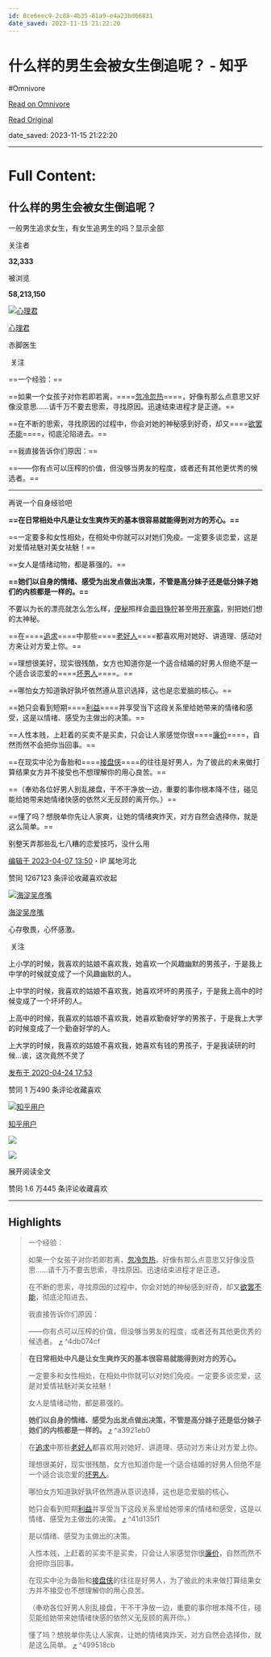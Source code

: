 ```yaml
---
id: 8ce6eec9-2c88-4b35-81a9-e4a23bd66831
date_saved: 2023-11-15 21:22:20
---
```


# 什么样的男生会被女生倒追呢？ - 知乎
#Omnivore

[Read on Omnivore](https://omnivore.app/me/https-www-zhihu-com-question-329984998-answer-2969616439-18bd57261d9)

[Read Original](https://www.zhihu.com/question/329984998/answer/2969616439)

date_saved: 2023-11-15 21:22:20


--- 

# Full Content: 

## 什么样的男生会被女生倒追呢？

一般男生追求女生，有女生追男生的吗？显示全部 ​

关注者

**32,333**

被浏览

**58,213,150**

[![心理君](https://proxy-prod.omnivore-image-cache.app/0x0,seMtbh0qDrLXJ5OZvnEnqiuHJioTrZ0vDkoM62lGK8xc/https://pica.zhimg.com/v2-49bd4eb42f3d410adb39919d9563561b_l.jpg?source=2c26e567)](https://www.zhihu.com/people/zen-hui-ru-ci-xing-yun)

[心理君](https://www.zhihu.com/people/zen-hui-ru-ci-xing-yun)

赤脚医生

​ 关注

==一个经验：==

==如果一个女孩子对你若即若离，====[忽冷忽热](https://www.zhihu.com/search?q=%E5%BF%BD%E5%86%B7%E5%BF%BD%E7%83%AD&search%5Fsource=Entity&hybrid%5Fsearch%5Fsource=Entity&hybrid%5Fsearch%5Fextra=%7B%22sourceType%22%3A%22answer%22%2C%22sourceId%22%3A2969616439%7D)====，好像有那么点意思又好像没意思……请千万不要去思索，寻找原因。迅速结束进程才是正道。==

==在不断的思索，寻找原因的过程中，你会对她的神秘感到好奇，却又====[欲罢不能](https://www.zhihu.com/search?q=%E6%AC%B2%E7%BD%A2%E4%B8%8D%E8%83%BD&search%5Fsource=Entity&hybrid%5Fsearch%5Fsource=Entity&hybrid%5Fsearch%5Fextra=%7B%22sourceType%22%3A%22answer%22%2C%22sourceId%22%3A2969616439%7D)====，彻底沦陷进去。==

==我直接告诉你们原因：==

==——你有点可以压榨的价值，但没够当男友的程度，或者还有其他更优秀的候选者。==

---

再说一个自身经验吧

**==在日常相处中凡是让女生爽炸天的基本很容易就能得到对方的芳心。==**

==一定要多和女性相处，在相处中你就可以对她们免疫。一定要多谈恋爱，这是对爱情袪魅对美女袪魅！==

==女人是情绪动物，都是慕强的。==

**==她们以自身的情绪、感受为出发点做出决策，不管是高分妹子还是低分妹子她们的内核都是一样的。==**

不要以为长的漂亮就怎么怎么样，[便秘](https://www.zhihu.com/search?q=%E4%BE%BF%E7%A7%98&search%5Fsource=Entity&hybrid%5Fsearch%5Fsource=Entity&hybrid%5Fsearch%5Fextra=%7B%22sourceType%22%3A%22answer%22%2C%22sourceId%22%3A2969616439%7D)照样会[面目狰狞](https://www.zhihu.com/search?q=%E9%9D%A2%E7%9B%AE%E7%8B%B0%E7%8B%9E&search%5Fsource=Entity&hybrid%5Fsearch%5Fsource=Entity&hybrid%5Fsearch%5Fextra=%7B%22sourceType%22%3A%22answer%22%2C%22sourceId%22%3A2969616439%7D)甚至用[开塞露](https://www.zhihu.com/search?q=%E5%BC%80%E5%A1%9E%E9%9C%B2&search%5Fsource=Entity&hybrid%5Fsearch%5Fsource=Entity&hybrid%5Fsearch%5Fextra=%7B%22sourceType%22%3A%22answer%22%2C%22sourceId%22%3A2969616439%7D)，别把她们想的太神秘。

==在====[追求](https://www.zhihu.com/search?q=%E8%BF%BD%E6%B1%82&search%5Fsource=Entity&hybrid%5Fsearch%5Fsource=Entity&hybrid%5Fsearch%5Fextra=%7B%22sourceType%22%3A%22answer%22%2C%22sourceId%22%3A2969616439%7D)====中那些====[老好人](https://www.zhihu.com/search?q=%E8%80%81%E5%A5%BD%E4%BA%BA&search%5Fsource=Entity&hybrid%5Fsearch%5Fsource=Entity&hybrid%5Fsearch%5Fextra=%7B%22sourceType%22%3A%22answer%22%2C%22sourceId%22%3A2969616439%7D)====都喜欢用对她好、讲道理、感动对方来让对方爱上你。==

==理想很美好，现实很残酷，女方也知道你是一个适合结婚的好男人但绝不是一个适合谈恋爱的====[坏男人](https://www.zhihu.com/search?q=%E5%9D%8F%E7%94%B7%E4%BA%BA&search%5Fsource=Entity&hybrid%5Fsearch%5Fsource=Entity&hybrid%5Fsearch%5Fextra=%7B%22sourceType%22%3A%22answer%22%2C%22sourceId%22%3A2969616439%7D)====。==

==哪怕女方知道孰好孰坏依然遵从意识选择，这也是恋爱脑的核心。== 

==她只会看到短期====[利益](https://www.zhihu.com/search?q=%E5%88%A9%E7%9B%8A&search%5Fsource=Entity&hybrid%5Fsearch%5Fsource=Entity&hybrid%5Fsearch%5Fextra=%7B%22sourceType%22%3A%22answer%22%2C%22sourceId%22%3A2969616439%7D)====并享受当下这段关系里给她带来的情绪和感受，这是以情绪、感受为主做出的决策。== 

==人性本贱，上赶着的买卖不是买卖，只会让人家感觉你很====[廉价](https://www.zhihu.com/search?q=%E5%BB%89%E4%BB%B7&search%5Fsource=Entity&hybrid%5Fsearch%5Fsource=Entity&hybrid%5Fsearch%5Fextra=%7B%22sourceType%22%3A%22answer%22%2C%22sourceId%22%3A2969616439%7D)====，自然而然不会把你当回事。==

==在现实中沦为备胎和====[接盘侠](https://www.zhihu.com/search?q=%E6%8E%A5%E7%9B%98%E4%BE%A0&search%5Fsource=Entity&hybrid%5Fsearch%5Fsource=Entity&hybrid%5Fsearch%5Fextra=%7B%22sourceType%22%3A%22answer%22%2C%22sourceId%22%3A2969616439%7D)====的往往是好男人，为了彼此的未来做打算结果女方并不接受也不想理解你的用心良苦。==

==（奉劝各位好男人别乱接盘，干不干净放一边，重要的事你根本降不住，碰见能给她带来她情绪快感的依然义无反顾的离开你。）==

==懂了吗？想脱单你先让人家爽，让她的情绪爽炸天，对方自然会选择你，就是这么简单。==

别整天弄那些乱七八糟的恋爱技巧，没什么用

[编辑于 2023-04-07 13:50](https://www.zhihu.com/question/329984998/answer/2969616439)・IP 属地河北

​赞同 1267​​123 条评论​收藏​喜欢收起​

[![海淀吴彦嘴](https://proxy-prod.omnivore-image-cache.app/0x0,sdn22wYOQ2gb1snu8mEUGsdpMTnu3jezQN53w5W1LXP0/https://picx.zhimg.com/v2-ee158a4b5e1c430864c8fde64e31411d_l.jpg?source=1def8aca)](https://www.zhihu.com/people/sun-xiao-66-60)

[海淀吴彦嘴](https://www.zhihu.com/people/sun-xiao-66-60)

心存敬畏，心怀感激。

​ 关注

上小学的时候，我喜欢的姑娘不喜欢我，她喜欢一个风趣幽默的男孩子，于是我上中学的时候就变成了一个风趣幽默的人。

上中学的时候，我喜欢的姑娘不喜欢我，她喜欢坏坏的男孩子，于是我上高中的时候变成了一个坏坏的人。

上高中的时候，我喜欢的姑娘不喜欢我，她喜欢勤奋好学的男孩子，于是我上大学的时候变成了一个勤奋好学的人。

上大学的时候，我喜欢的姑娘不喜欢我，她喜欢有钱的男孩子，于是我读研的时候...诶，这次竟然不灵了 

[发布于 2020-04-24 17:53](https://www.zhihu.com/question/329984998/answer/1178075420)

​赞同 1 万​​490 条评论​收藏​喜欢

[![知乎用户](https://proxy-prod.omnivore-image-cache.app/0x0,sc7PmXdG24zKshppSSWwRDhgKUBWHo-HOvj-adQUYCH4/https://pic1.zhimg.com/v2-abed1a8c04700ba7d72b45195223e0ff_l.jpg?source=1def8aca)](https://www.zhihu.com/people/ae37d1deb985cae5f4efe932f0d56c3a)

[知乎用户](https://www.zhihu.com/people/ae37d1deb985cae5f4efe932f0d56c3a)

![](https://proxy-prod.omnivore-image-cache.app/400x553,sg-kkQk2dzetrgNo8ClL_t3Wlgu3ThdP7HSf5y4OxLow/https://picx.zhimg.com/50/v2-1641ee63d508c873eaa3bb57ffbb66e8_720w.jpg?source=1def8aca)

![](https://proxy-prod.omnivore-image-cache.app/465x0,sFe5FM2XhoL9AT1xu-EZTXsM6Wi6gbSVURTXNj8VJqBQ/https://pic1.zhimg.com/50/v2-ca25500d0131d010b2a5f4bd3b3b2147_720w.jpg?source=1def8aca)

展开阅读全文​

​赞同 1.6 万​​445 条评论​收藏​喜欢

---

## Highlights

> 一个经验：
> 
> 如果一个女孩子对你若即若离，[忽冷忽热](https://www.zhihu.com/search?q=%E5%BF%BD%E5%86%B7%E5%BF%BD%E7%83%AD&search%5Fsource=Entity&hybrid%5Fsearch%5Fsource=Entity&hybrid%5Fsearch%5Fextra=%7B%22sourceType%22%3A%22answer%22%2C%22sourceId%22%3A2969616439%7D)，好像有那么点意思又好像没意思……请千万不要去思索，寻找原因。迅速结束进程才是正道。
> 
> 在不断的思索，寻找原因的过程中，你会对她的神秘感到好奇，却又[欲罢不能](https://www.zhihu.com/search?q=%E6%AC%B2%E7%BD%A2%E4%B8%8D%E8%83%BD&search%5Fsource=Entity&hybrid%5Fsearch%5Fsource=Entity&hybrid%5Fsearch%5Fextra=%7B%22sourceType%22%3A%22answer%22%2C%22sourceId%22%3A2969616439%7D)，彻底沦陷进去。
> 
> 我直接告诉你们原因：
> 
> ——你有点可以压榨的价值，但没够当男友的程度，或者还有其他更优秀的候选者。 [⤴️](https://omnivore.app/me/https-www-zhihu-com-question-329984998-answer-2969616439-18bd57261d9#4db074cf-2ae5-4171-b402-dd8d3863e7a7)  ^4db074cf

> **在日常相处中凡是让女生爽炸天的基本很容易就能得到对方的芳心。**
> 
> 一定要多和女性相处，在相处中你就可以对她们免疫。一定要多谈恋爱，这是对爱情袪魅对美女袪魅！
> 
> 女人是情绪动物，都是慕强的。
> 
> **她们以自身的情绪、感受为出发点做出决策，不管是高分妹子还是低分妹子她们的内核都是一样的。** [⤴️](https://omnivore.app/me/https-www-zhihu-com-question-329984998-answer-2969616439-18bd57261d9#a3921eb0-ffa5-4bac-8e3b-da51a40c90d5)  ^a3921eb0

> 在[追求](https://www.zhihu.com/search?q=%E8%BF%BD%E6%B1%82&search%5Fsource=Entity&hybrid%5Fsearch%5Fsource=Entity&hybrid%5Fsearch%5Fextra=%7B%22sourceType%22%3A%22answer%22%2C%22sourceId%22%3A2969616439%7D)中那些[老好人](https://www.zhihu.com/search?q=%E8%80%81%E5%A5%BD%E4%BA%BA&search%5Fsource=Entity&hybrid%5Fsearch%5Fsource=Entity&hybrid%5Fsearch%5Fextra=%7B%22sourceType%22%3A%22answer%22%2C%22sourceId%22%3A2969616439%7D)都喜欢用对她好、讲道理、感动对方来让对方爱上你。
> 
> 理想很美好，现实很残酷，女方也知道你是一个适合结婚的好男人但绝不是一个适合谈恋爱的[坏男人](https://www.zhihu.com/search?q=%E5%9D%8F%E7%94%B7%E4%BA%BA&search%5Fsource=Entity&hybrid%5Fsearch%5Fsource=Entity&hybrid%5Fsearch%5Fextra=%7B%22sourceType%22%3A%22answer%22%2C%22sourceId%22%3A2969616439%7D)。
> 
> 哪怕女方知道孰好孰坏依然遵从意识选择，这也是恋爱脑的核心。 
> 
> 她只会看到短期[利益](https://www.zhihu.com/search?q=%E5%88%A9%E7%9B%8A&search%5Fsource=Entity&hybrid%5Fsearch%5Fsource=Entity&hybrid%5Fsearch%5Fextra=%7B%22sourceType%22%3A%22answer%22%2C%22sourceId%22%3A2969616439%7D)并享受当下这段关系里给她带来的情绪和感受，这是以情绪、感受为主做出的决策。 [⤴️](https://omnivore.app/me/https-www-zhihu-com-question-329984998-answer-2969616439-18bd57261d9#41d135f1-f6c0-426d-a0e1-57baa08d78fa)  ^41d135f1

> 是以情绪、感受为主做出的决策。 
> 
> 人性本贱，上赶着的买卖不是买卖，只会让人家感觉你很[廉价](https://www.zhihu.com/search?q=%E5%BB%89%E4%BB%B7&search%5Fsource=Entity&hybrid%5Fsearch%5Fsource=Entity&hybrid%5Fsearch%5Fextra=%7B%22sourceType%22%3A%22answer%22%2C%22sourceId%22%3A2969616439%7D)，自然而然不会把你当回事。
> 
> 在现实中沦为备胎和[接盘侠](https://www.zhihu.com/search?q=%E6%8E%A5%E7%9B%98%E4%BE%A0&search%5Fsource=Entity&hybrid%5Fsearch%5Fsource=Entity&hybrid%5Fsearch%5Fextra=%7B%22sourceType%22%3A%22answer%22%2C%22sourceId%22%3A2969616439%7D)的往往是好男人，为了彼此的未来做打算结果女方并不接受也不想理解你的用心良苦。
> 
> （奉劝各位好男人别乱接盘，干不干净放一边，重要的事你根本降不住，碰见能给她带来她情绪快感的依然义无反顾的离开你。）
> 
> 懂了吗？想脱单你先让人家爽，让她的情绪爽炸天，对方自然会选择你，就是这么简单。 [⤴️](https://omnivore.app/me/https-www-zhihu-com-question-329984998-answer-2969616439-18bd57261d9#499518cb-b41c-4b38-b4c3-08937a6a73f5)  ^499518cb

